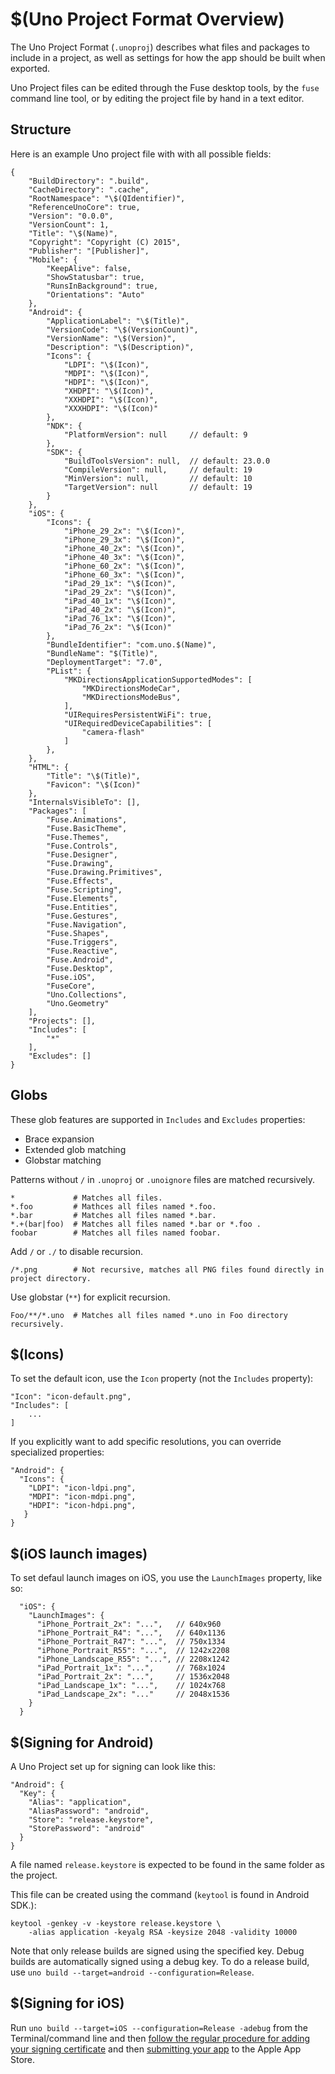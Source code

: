 # $(Uno Project Format Overview)

The Uno Project Format (`.unoproj`) describes what files and packages to include in a project, as well as settings for how the
app should be built when exported.

Uno Project files can be edited through the Fuse desktop tools, by the `fuse` command line tool, or by editing the project file by hand
in a text editor.

## Structure

Here is an example Uno project file with with all possible fields:

```
{
    "BuildDirectory": ".build",
    "CacheDirectory": ".cache",
    "RootNamespace": "\$(QIdentifier)",
    "ReferenceUnoCore": true,
    "Version": "0.0.0",
    "VersionCount": 1,
    "Title": "\$(Name)",
    "Copyright": "Copyright (C) 2015",
    "Publisher": "[Publisher]",
    "Mobile": {
        "KeepAlive": false,
        "ShowStatusbar": true,
        "RunsInBackground": true,
        "Orientations": "Auto"
    },
    "Android": {
        "ApplicationLabel": "\$(Title)",
        "VersionCode": "\$(VersionCount)",
        "VersionName": "\$(Version)",
        "Description": "\$(Description)",
        "Icons": {
			"LDPI": "\$(Icon)",
			"MDPI": "\$(Icon)",
			"HDPI": "\$(Icon)",
			"XHDPI": "\$(Icon)",
			"XXHDPI": "\$(Icon)",
			"XXXHDPI": "\$(Icon)"
        },
		"NDK": {
			"PlatformVersion": null     // default: 9
		},
		"SDK": {
			"BuildToolsVersion": null,  // default: 23.0.0
			"CompileVersion": null,     // default: 19
			"MinVersion": null,         // default: 10
			"TargetVersion": null       // default: 19
		}
    },
    "iOS": {
        "Icons": {
			"iPhone_29_2x": "\$(Icon)",
			"iPhone_29_3x": "\$(Icon)",
			"iPhone_40_2x": "\$(Icon)",
			"iPhone_40_3x": "\$(Icon)",
			"iPhone_60_2x": "\$(Icon)",
			"iPhone_60_3x": "\$(Icon)",
			"iPad_29_1x": "\$(Icon)",
			"iPad_29_2x": "\$(Icon)",
			"iPad_40_1x": "\$(Icon)",
			"iPad_40_2x": "\$(Icon)",
			"iPad_76_1x": "\$(Icon)",
			"iPad_76_2x": "\$(Icon)"
        },
		"BundleIdentifier": "com.uno.$(Name)",
		"BundleName": "$(Title)",
		"DeploymentTarget": "7.0",
		"PList": {
			"MKDirectionsApplicationSupportedModes": [
				"MKDirectionsModeCar",
				"MKDirectionsModeBus",
			],
			"UIRequiresPersistentWiFi": true,
			"UIRequiredDeviceCapabilities": [
				"camera-flash"
			]
		},
    },
    "HTML": {
        "Title": "\$(Title)",
        "Favicon": "\$(Icon)"
    },
    "InternalsVisibleTo": [],
    "Packages": [
		"Fuse.Animations",
    	"Fuse.BasicTheme",
    	"Fuse.Themes",
    	"Fuse.Controls",
    	"Fuse.Designer",
    	"Fuse.Drawing",
    	"Fuse.Drawing.Primitives",
    	"Fuse.Effects",
		"Fuse.Scripting",
    	"Fuse.Elements",
    	"Fuse.Entities",
    	"Fuse.Gestures",
    	"Fuse.Navigation",
    	"Fuse.Shapes",
    	"Fuse.Triggers",
    	"Fuse.Reactive",
    	"Fuse.Android",
    	"Fuse.Desktop",
    	"Fuse.iOS",
    	"FuseCore",
    	"Uno.Collections",
    	"Uno.Geometry"
    ],
    "Projects": [],
    "Includes": [
        "*"
    ],
    "Excludes": []
}
```

## Globs

These glob features are supported in `Includes` and `Excludes` properties:

- Brace expansion
- Extended glob matching
- Globstar matching

Patterns without `/` in `.unoproj` or `.unoignore` files are matched recursively.

    *             # Matches all files.
    *.foo         # Mathces all files named *.foo.
    *.bar         # Matches all files named *.bar.
    *.+(bar|foo)  # Matches all files named *.bar or *.foo .
    foobar        # Matches all files named foobar.

Add `/` or `./` to disable recursion.

    /*.png        # Not recursive, matches all PNG files found directly in project directory.

Use globstar (`**`) for explicit recursion.

    Foo/**/*.uno  # Matches all files named *.uno in Foo directory recursively.

## $(Icons)

To set the default icon, use the `Icon` property (not the `Includes` property):

```
"Icon": "icon-default.png",
"Includes": [
	...
]
```

If you explicitly want to add specific resolutions, you can override specialized properties:

```
"Android": {
  "Icons": {
    "LDPI": "icon-ldpi.png",
    "MDPI": "icon-mdpi.png",
    "HDPI": "icon-hdpi.png",
   }
}
```

## $(iOS launch images)

To set defaul launch images on iOS, you use the `LaunchImages` property, like so:

```
  "iOS": {
    "LaunchImages": {
      "iPhone_Portrait_2x": "...",   // 640x960
      "iPhone_Portrait_R4": "...",   // 640x1136
      "iPhone_Portrait_R47": "...",  // 750x1334
      "iPhone_Portrait_R55": "...",  // 1242x2208
      "iPhone_Landscape_R55": "...", // 2208x1242
      "iPad_Portrait_1x": "...",     // 768x1024
      "iPad_Portrait_2x": "...",     // 1536x2048
      "iPad_Landscape_1x": "...",    // 1024x768
      "iPad_Landscape_2x": "..."     // 2048x1536
    }
  }
```

## $(Signing for Android)

A Uno Project set up for signing can look like this:

    "Android": {
      "Key": {
        "Alias": "application",
        "AliasPassword": "android",
        "Store": "release.keystore",
        "StorePassword": "android"
      }
    }

A file named `release.keystore` is expected to be found in the same folder as the project.

This file can be created using the command (`keytool` is found in Android SDK.):

    keytool -genkey -v -keystore release.keystore \
        -alias application -keyalg RSA -keysize 2048 -validity 10000

Note that only release builds are signed using the specified key. Debug builds are automatically signed using a debug key. To do a release build, use `uno build --target=android --configuration=Release`.

## $(Signing for iOS)

Run `uno build --target=iOS --configuration=Release -adebug` from the Terminal/command line and then [follow the regular procedure for adding your signing certificate](https://developer.apple.com/library/ios/documentation/IDEs/Conceptual/AppDistributionGuide/ConfiguringYourApp/ConfiguringYourApp.html#//apple_ref/doc/uid/TP40012582-CH28-SW1) and then [submitting your app](https://developer.apple.com/library/ios/documentation/LanguagesUtilities/Conceptual/iTunesConnect_Guide/Chapters/SubmittingTheApp.html#//apple_ref/doc/uid/TP40011225-CH33) to the Apple App Store.
